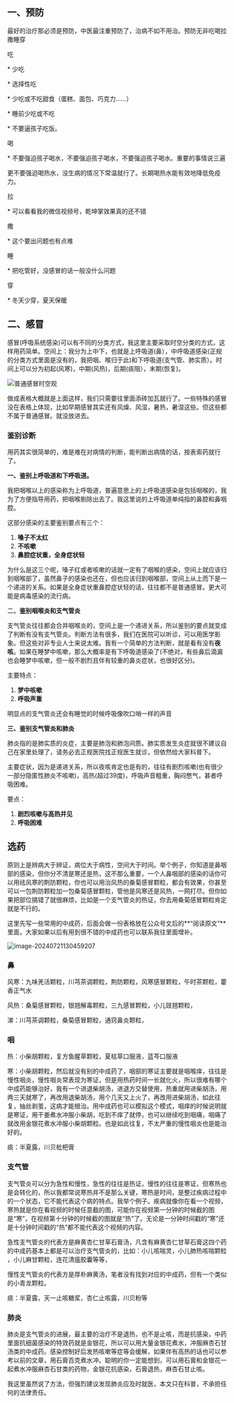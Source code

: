 ## 一、预防

最好的治疗那必须是预防，中医最注重预防了，治病不如不用治。预防无非吃喝拉撒睡穿

吃

\* 少吃

\* 选择性吃

\* 少吃或不吃甜食（蛋糕、面包、巧克力……）

\* 睡前少吃或不吃

\* 不要逼孩子吃饭。

喝

\* 不要强迫孩子喝水，不要强迫孩子喝水，不要强迫孩子喝水。重要的事情说三遍

更不要强迫喝热水，没生病的情况下常温就行了。长期喝热水能有效地降低免疫力。

拉

\* 可以看看我的微信视频号，乾坤掌效果真的还不错

撒

\* 这个要出问题也有点难

睡

\* 把吃管好，没感冒的话一般没什么问题

穿

\* 冬天少穿，夏天保暖

## 二、感冒

感冒(呼吸系统感染)可以有不同的分类方式，我这里主要采取时空分类的方式，这样用药简单。空间上：我分为上中下，也就是上呼吸道(鼻），中呼吸道感染(正规的分类方式里面是没有的，我把咽、喉归于此)和下呼吸道(支气管、肺实质）。时间上可以分为初起(风寒)，中期(风热)，后期(痰阻），末期(恢复)。

![普通感冒时空观](https://typare-1311038289.cos.ap-nanjing.myqcloud.com/uPic/image-20240721110539372.png)

做成表格大概就是上面这样，我们只需要往里面添砖加瓦就行了。一些特殊的感冒没在表格上体现，比如早期感冒其实还有风燥、风湿，暑热，暑湿这些。但这些都不属于普通感冒。就没放进去。

### 鉴别诊断

用药其实很简单的，难是难在对病情的判断，能判断出病情的话，按表索药就行了。

**一、鉴别上呼吸道和下呼吸道。**

我把咽喉以上的感染称为上呼吸道，普遍意思上的上呼吸道感染是包括咽喉的，我为了方便指导用药，把咽喉剔除出去了。我这里说的上呼吸道单纯指的鼻腔和鼻咽腔。

这部分感染的主要鉴别要点有三个：

1. **嗓子不太红**
2. **不咳嗽**
3. **鼻腔症状重，全身症状轻**

为什么是这三个呢，嗓子红或者咳嗽的话就一定有了咽喉的感染，空间上就应该归到咽喉部了，虽然鼻子的感染也还在，但也应该归到咽喉部，空间上从上而下是一个递进的关系。如果是全身症状重鼻腔症状轻的话，往往都不是普通感冒。更大可能是病毒感染的流行病。

二。**鉴别咽喉炎和支气管炎**

支气管炎往往都会合并咽喉炎的，空间上是一个递进关系，所以鉴别的要点就变成了判断有没有支气管炎。判断方法有很多，我们在医院可以听诊，可以用医学影象。但这些对非专业人士来说太难。我有一个简单的方法判断，就是看有没有**夜咳**。如果在睡梦中咳嗽，那么大概率是有下呼吸道感染了(不绝对，有些鼻后滴漏也会睡梦中咳嗽，但一般不剧烈且伴有较重的鼻炎症状，也很好区分)。

主要特点：

1. **梦中咳嗽**
2. **呼吸声重**

明显点的支气管炎还会有睡觉的时候呼吸像吹口哨一样的声音

**三、鉴别支气管炎和肺炎**

肺炎指的是肺实质的炎症，主要是肺泡和肺泡间质。肺实质发生炎症就很不建议自己在家里处理了，请务必去正规医院找正规医生就诊，但依然给大家科普下。

主要症状，因为是递进关系，所以夜咳肯定也是有的，往往有剧烈咳嗽(也有很少一部分隐匿性肺炎不咳嗽)，高热(超过39度)，呼吸声音粗重，胸闷憋气，甚者呼吸困难。

要点：

1. **剧烈咳嗽与高热并见**
2. **呼吸困难**

## 选药

原则上是辨病大于辨证，病位大于病性，空间大于时间。举个例子，你知道是鼻咽部的感染，但你分不清是寒还是热，这不那么重要，一个人鼻咽部的感染的话你可以用祛风寒的荆防颗粒，你也可以用治风热的桑菊感冒颗粒，都会有效果，你甚至可以一包荆防颗粒加一包桑菊感冒颗粒，管他是风寒还是风热，一网打尽。但你如果把部位搞错了就很麻烦，比如是一个支气管炎的热证，你去用桑菊感冒颗粒肯定就是不行的。

这里先写一些常用的中成药，后面会做一份表格放在公众号文后的**“阅读原文”**里面，大家如果以后有用到很不错的中成药也可以联系我往里面增补。

![image-20240721130459207](https://typare-1311038289.cos.ap-nanjing.myqcloud.com/uPic/image-20240721130459207.png)

### 鼻

风寒：九味羌活颗粒，川芎茶调颗粒，荆防颗粒，风寒感冒颗粒，午时茶颗粒，藿香正气水

风热：桑菊感冒颗粒，银翘解毒颗粒，三九感冒颗粒，小儿豉翘颗粒，

涕：川芎茶调颗粒，桑菊感冒颗粒，通窍鼻炎颗粒，

### 咽

热：小柴胡颗粒，复方鱼腥草颗粒，夏枯草口服液，蓝芩口服液

寒：小柴胡颗粒，然后就没有别的中成药了，咽部的寒证主要就是咽喉痒，往往是慢性咽炎，慢性咽炎常表现为寒证，但是用热药时间一长就化火，所以很难有哪个中成药能够治好，我有一个进退柴胡汤，进退方交替使用，热重就用进柴胡汤，用两三天就寒了，再改用退柴胡汤，用个几天又上火了，再改用进柴胡汤，如此往复，抽丝剥茧，这病才能根治。用中成药也可以模拟这个模式，咽痒的时候说明就是寒证，用干姜煮水冲服小柴胡，吃到不痒了就停，也可以继续吃到咽痛，咽痛了就改用金银花煮水冲服小柴胡颗粒。也是如此往复，不太严重的慢性咽炎也是能治好的。

痰：半夏露，川贝枇杷膏

### 支气管

支气管炎可以分为急性和慢性，急性的往往是热证，慢性的往往是寒证，但寒热也是会转化的，所以我都常说寒热并不是那么关键，寒热是时间，是整过疾病过程中的一个状态，它不能代表这个病的特点。我举个例子。疾病就像你在看一个视频，寒热就是你在看视频的时候任意截的图，可能你在视频第一分钟的时候截的图是“寒”，在视频第十分钟的时候截的图就是“热”了。无论是一分钟时间戳的“寒”还是十分钟时间戳的“热”都不能代表这个视频的内容。

急性支气管炎的代表方是麻黄杏仁甘草石膏汤，凡含有麻黄杏仁甘草石膏这四个药的中成药基本上都是可以治疗支气管炎的，比如：小儿咳喘灵，小儿肺热咳喘颗粒 ，小儿麻甘颗粒，连花清瘟胶囊等等，

慢性支气管炎的代表方是厚朴麻黄汤，笔者没有找到对应的中成药，但有一个类似的小青龙颗粒。

痰：半夏露，天一止咳糖浆，杏仁止咳露，川贝粉等

### 肺炎

肺炎是支气管炎的进展，最主要的治疗不是退热，也不是止咳，而是抗感染，中药里面抗细菌感染的特效药就是金银花，所以可以用大量金银花煮水，冲服麻杏石甘汤类的中成药。感染控制好后发热咳嗽等症等会缓解，如果伴有高热的话也可以参考以前的文章，用石膏百克煮水冲。聪明的你一定能想到，可以用石膏和金银花一起煮水冲服麻杏石甘类的药物，金银花抗感染，石膏退热，麻杏石甘止咳。

我这里虽然说了方法，但强烈建议发现肺炎应及时就医，本文只在科普，不承担任何的法律责任。